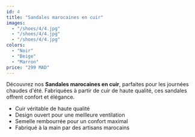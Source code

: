 ```yaml
---
id: 4
title: "Sandales marocaines en cuir"
images:
  - "/shoes/4/4.jpg"
  - "/shoes/4/4.jpg"
  - "/shoes/4/4.jpg"
colors: 
  - "Noir"
  - "Beige"
  - "Marron"
price: "299 MAD"
---
```


Découvrez nos **Sandales marocaines en cuir**, parfaites pour les journées chaudes d'été. Fabriquées à partir de cuir de haute qualité, ces sandales offrent confort et élégance.

- Cuir véritable de haute qualité
- Design ouvert pour une meilleure ventilation
- Semelle rembourrée pour un confort maximal
- Fabriqué à la main par des artisans marocains
